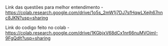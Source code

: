  Link das questões para melhor entendimento - https://colab.research.google.com/drive/1o5s_2mW1j7DJ7sfHqwLXejh67nnc8JKN?usp=sharing

 Link do codigo feito no colab - https://colab.research.google.com/drive/1KGbjxV68dCx1nr66nuMVOimI-9FgQdlt?usp=sharing

